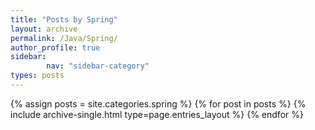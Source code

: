 ```yaml
---
title: "Posts by Spring"
layout: archive
permalink: /Java/Spring/
author_profile: true
sidebar:                 
        nav: "sidebar-category"
types: posts
---
```


{% assign posts = site.categories.spring %} {% for post in posts %} {% include archive-single.html type=page.entries_layout %} {% endfor %}

